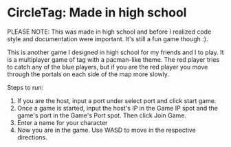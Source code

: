 # CircleTag: Made in high school
PLEASE NOTE: This was made in high school and before I realized code style and documentation were important. It's still a fun game though :).

This is another game I designed in high school for my friends and I to play. It is a multiplayer game of tag with a pacman-like theme. The red player tries to catch any of the blue players, but if you are the red player you move through the portals on each side of the map more slowly.

Steps to run:
1. If you are the host, input a port under select port and click start game.
2. Once a game is started, input the host's IP in the Game IP spot and the game's port in the Game's Port spot. Then click Join Game.
3. Enter a name for your character
4. Now you are in the game. Use WASD to move in the respective directions.
